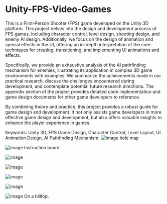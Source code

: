 # Unity-FPS-Video-Games

This is a First-Person Shooter (FPS) game developed on the Unity 3D platform. This project delves into the design and development process of FPS games, including character control, level design, shooting design, and enemy AI design. Additionally, we focus on the design of animation and special effects in the UI, offering an in-depth interpretation of the core techniques for creating, transitioning, and implementing UI animations and effects.

Specifically, we provide an exhaustive analysis of the AI pathfinding mechanism for enemies, illustrating its application in complex 3D game environments with examples. We summarize the achievements made in our practical research, discuss the challenges encountered during development, and contemplate potential future research directions. The appendix section of the project provides detailed code implementation and game design documents for other game developers to reference.

By combining theory and practice, this project provides a robust guide for game design and development. It not only assists game developers in more effective game design and development, but also offers valuable insights to enhance the player experience in games.

Keywords: Unity 3D, FPS Game Design, Character Control, Level Layout, UI Animation Design, AI Pathfinding Mechanism.
![image](https://github.com/HCID274/Unity-FPS-Video-Games/assets/62495428/7ebd5d50-fe6b-4abf-81ed-b3ed182da1e7)
hole map

![image](https://github.com/HCID274/Unity-FPS-Video-Games/assets/62495428/30fb0c04-e1f2-4a32-a5a1-756b441705ad)
Instruction board.

![image](https://github.com/HCID274/Unity-FPS-Video-Games/assets/62495428/698fcf1f-0946-4f25-8826-4e2aa0251c92)

![image](https://github.com/HCID274/Unity-FPS-Video-Games/assets/62495428/d40bc99d-c44d-4c06-a573-a8977f955e4f)

![image](https://github.com/HCID274/Unity-FPS-Video-Games/assets/62495428/e5fad48b-b8b9-4c08-bc02-1ddb8ee8022f)

![image](https://github.com/HCID274/Unity-FPS-Video-Games/assets/62495428/a81f9539-da59-4984-a186-a159b865d934)

![image](https://github.com/HCID274/Unity-FPS-Video-Games/assets/62495428/8ae82fa5-b719-49b8-a3c6-1681e1bb9174)
On a hilltop.
